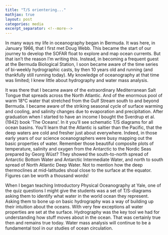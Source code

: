 ```yaml
---
title: "T/S orientering..."
mathjax: true
layout: post
categories: media
excerpt_separator: <!--more-->
---
```



In many ways my life in oceanography began in Bermuda. It was here, in January 1966, that I first met Doug Webb. This became the start of our journey to develop the SOFAR float to explore and map ocean currents. But that isn’t the reason I’m writing this. Instead, in becoming a frequent guest at the Bermuda Biological Station, I soon became aware of the time series of bi-weekly hydrographic casts, by then 10 years old and running (and thankfully still running today). My knowledge of oceanography at that time was limited; I knew little about hydrography and water mass analysis. 
<!--more-->

It was there that I became aware of the extraordinary Mediterranean Salt Tongue that spreads across the North Atlantic. And of the enormous pool of warm 18°C water that stretched from the Gulf Stream south to and beyond Bermuda. I became aware of the striking seasonal cycle of surface warming and cooling, and salinity changes due to evaporation and precipitation.  After graduation when I started to have an income I bought the Sverdrup et al. (1942) book ‘The Oceans’. In it you’ll see schematic T/S diagrams for all ocean basins. You’ll learn that the Atlantic is saltier than the Pacific, that the deep waters are cold and fresher just about everywhere. Indeed, in those early years of our science oceanographers were busy mapping out the basic properties of water. Remember those beautiful composite plots of temperature, salinity and oxygen from the Antarctic to the Nordic Seas prepared by Georg Wüst? They showed the south-to-north spread of Antarctic Bottom Water and Antarctic Intermediate Water, and north to south spread of North Atlantic Deep Water. Not to mention how the deep thermoclines at mid-latitudes shoal close to the surface at the equator. Figures can be worth a thousand words! 

When I began teaching Introductory Physical Oceanography at Yale, one of the quiz questions I might give the students was a set of T/S-diagrams asking them to identify what water in the world ocean they represent. Asking them to bone up on basic hydrography was a way of building up their intuition about the oceans. With very few exceptions all water properties are set at the surface. Hydrography was the key tool we had for understanding how stuff moves about in the ocean. That was certainly true then and remains true today. Water mass analysis will continue to be a fundamental tool in our studies of ocean circulation.

